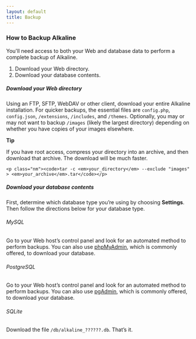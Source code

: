 ```yaml
---
layout: default
title: Backup
---
```


### How to Backup Alkaline

You'll need access to both your Web and database data to perform a complete backup of Alkaline.

1. Download your Web directory.
2. Download your database contents.

##### Download your Web directory

Using an FTP, SFTP, WebDAV or other client, download your entire Alkaline installation. For quicker backups, the essential files are `config.php`, `config.json`, `/extensions`, `/includes`, and `/themes`. Optionally, you may or may not want to backup `/images` (likely the largest directory) depending on whether you have copies of your images elsewhere.

<div class="note">
	<strong>Tip</strong>
	<p>If you have root access, compress your directory into an archive, and then download that archive. The download will be much faster.</p>

	<p class="nm"><code>tar -c <em>your_directory</em> --exclude "images" > <em>your_archive</em>.tar</code></p>
</div>

##### Download your database contents

First, determine which database type you&#8217;re using by choosing **Settings**. Then follow the directions below for your database type.

###### MySQL

Go to your Web host&#8217;s control panel and look for an automated method to perform backups. You can also use [phpMyAdmin](http://www.phpmyadmin.net/), which is commonly offered, to download your database.

###### PostgreSQL

Go to your Web host&#8217;s control panel and look for an automated method to perform backups. You can also use [pgAdmin](http://pgadmin.org/), which is commonly offered, to download your database.

###### SQLite

Download the file `/db/alkaline_??????.db`. That&#8217;s it.